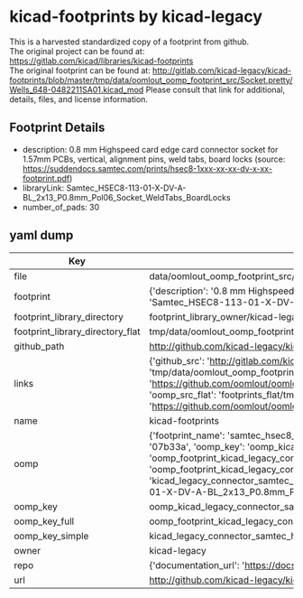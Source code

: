 # kicad-footprints by kicad-legacy  
This is a harvested standardized copy of a footprint from github.  
The original project can be found at:  
https://gitlab.com/kicad/libraries/kicad-footprints  
The original footprint can be found at:
http://gitlab.com/kicad-legacy/kicad-footprints/blob/master/tmp/data/oomlout_oomp_footprint_src/Socket.pretty/Wells_648-0482211SA01.kicad_mod
Please consult that link for additional, details, files, and license information.  
## Footprint Details
* description: 0.8 mm Highspeed card edge card connector socket for 1.57mm PCBs, vertical, alignment pins, weld tabs, board locks (source: https://suddendocs.samtec.com/prints/hsec8-1xxx-xx-xx-dv-x-xx-footprint.pdf)  
* libraryLink: Samtec_HSEC8-113-01-X-DV-A-BL_2x13_P0.8mm_Pol06_Socket_WeldTabs_BoardLocks  
* number_of_pads: 30  
## yaml dump  
| Key | Value |  
| --- | --- |  
| file | data/oomlout_oomp_footprint_src/kicad-footprints/Connector_Samtec_HSEC8.pretty/Samtec_HSEC8-113-01-X-DV-A-BL_2x13_P0.8mm_Pol06_Socket_WeldTabs_BoardLocks.kicad_mod |  
| footprint | {'description': '0.8 mm Highspeed card edge card connector socket for 1.57mm PCBs, vertical, alignment pins, weld tabs, board locks (source: https://suddendocs.samtec.com/prints/hsec8-1xxx-xx-xx-dv-x-xx-footprint.pdf)', 'libraryLink': 'Samtec_HSEC8-113-01-X-DV-A-BL_2x13_P0.8mm_Pol06_Socket_WeldTabs_BoardLocks', 'number_of_pads': 30} |  
| footprint_library_directory | footprint_library_owner/kicad-legacy_kicad-footprints |  
| footprint_library_directory_flat | tmp/data/oomlout_oomp_footprint_src/footprints_flat/kicad_legacy_connector_samtec_hsec8_samtec_hsec8_113_01_x_dv_a_bl_2x13_p0_8mm_pol06_socket_weldtabs_boardlocks/working |  
| github_path | http://github.com/kicad-legacy/kicad-footprints/blob/master/tmp/data/oomlout_oomp_footprint_src/Connector_Samtec_HSEC8.pretty/Samtec_HSEC8-113-01-X-DV-A-BL_2x13_P0.8mm_Pol06_Socket_WeldTabs_BoardLocks.kicad_mod |  
| links | {'github_src': 'http://gitlab.com/kicad-legacy/kicad-footprints/blob/master/tmp/data/oomlout_oomp_footprint_src/Socket.pretty/Wells_648-0482211SA01.kicad_mod', 'github_src_repo': 'https://gitlab.com/kicad/libraries/kicad-footprints', 'oomp_bot': 'tmp/data/oomlout_oomp_footprint_src/footprints/kicad_legacy_connector_samtec_hsec8_samtec_hsec8_113_01_x_dv_a_bl_2x13_p0_8mm_pol06_socket_weldtabs_boardlocks/working', 'oomp_bot_github': 'https://github.com/oomlout/oomlout_oomp_footprint_bot/tree/main/tmp/data/oomlout_oomp_footprint_src/footprints/kicad_legacy_connector_samtec_hsec8_samtec_hsec8_113_01_x_dv_a_bl_2x13_p0_8mm_pol06_socket_weldtabs_boardlocks/working', 'oomp_src_flat': 'footprints_flat/tmp/data/oomlout_oomp_footprint_src/footprints_flat/kicad_legacy_connector_samtec_hsec8_samtec_hsec8_113_01_x_dv_a_bl_2x13_p0_8mm_pol06_socket_weldtabs_boardlocks/working', 'oomp_src_flat_github': 'https://github.com/oomlout/oomlout_oomp_footprint_src/tree/main/tmp/data/oomlout_oomp_footprint_src/footprints_flat/kicad_legacy_connector_samtec_hsec8_samtec_hsec8_113_01_x_dv_a_bl_2x13_p0_8mm_pol06_socket_weldtabs_boardlocks/working'} |  
| name | kicad-footprints |  
| oomp | {'footprint_name': 'samtec_hsec8_113_01_x_dv_a_bl_2x13_p0_8mm_pol06_socket_weldtabs_boardlocks', 'library_name': 'connector_samtec_hsec8', 'md5': '07b33a3eca8cd6535fc4c95c155cdd85', 'md5_10': '07b33a3eca', 'md5_5': '07b33', 'md5_6': '07b33a', 'oomp_key': 'oomp_kicad_legacy_connector_samtec_hsec8_samtec_hsec8_113_01_x_dv_a_bl_2x13_p0_8mm_pol06_socket_weldtabs_boardlocks', 'oomp_key_extra': 'oomp_footprint_kicad_legacy_connector_samtec_hsec8_samtec_hsec8_113_01_x_dv_a_bl_2x13_p0_8mm_pol06_socket_weldtabs_boardlocks', 'oomp_key_full': 'oomp_footprint_kicad_legacy_connector_samtec_hsec8_samtec_hsec8_113_01_x_dv_a_bl_2x13_p0_8mm_pol06_socket_weldtabs_boardlocks_07b33a', 'oomp_key_simple': 'kicad_legacy_connector_samtec_hsec8_samtec_hsec8_113_01_x_dv_a_bl_2x13_p0_8mm_pol06_socket_weldtabs_boardlocks', 'original_filename': 'data/oomlout_oomp_footprint_src/kicad-footprints/Connector_Samtec_HSEC8.pretty/Samtec_HSEC8-113-01-X-DV-A-BL_2x13_P0.8mm_Pol06_Socket_WeldTabs_BoardLocks.kicad_mod', 'owner_name': 'kicad_legacy'} |  
| oomp_key | oomp_kicad_legacy_connector_samtec_hsec8_samtec_hsec8_113_01_x_dv_a_bl_2x13_p0_8mm_pol06_socket_weldtabs_boardlocks |  
| oomp_key_full | oomp_footprint_kicad_legacy_connector_samtec_hsec8_samtec_hsec8_113_01_x_dv_a_bl_2x13_p0_8mm_pol06_socket_weldtabs_boardlocks |  
| oomp_key_simple | kicad_legacy_connector_samtec_hsec8_samtec_hsec8_113_01_x_dv_a_bl_2x13_p0_8mm_pol06_socket_weldtabs_boardlocks |  
| owner | kicad-legacy |  
| repo | {'documentation_url': 'https://docs.github.com/rest/repos/repos#get-a-repository', 'message': 'Not Found'} |  
| url | http://github.com/kicad-legacy/kicad-footprints |  

